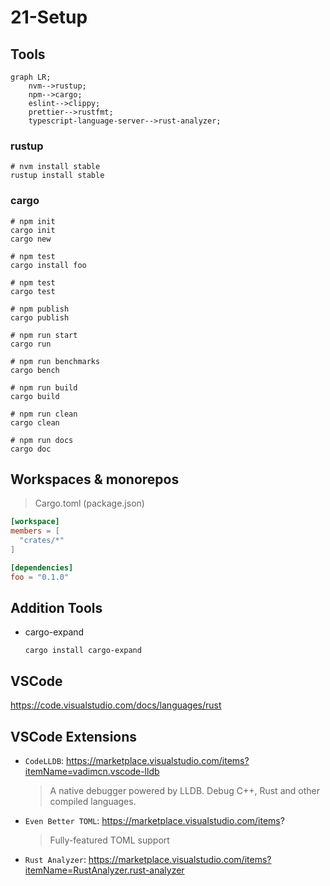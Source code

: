 # 21-Setup

## Tools

```mermaid
graph LR;
    nvm-->rustup;
    npm-->cargo;
    eslint-->clippy;
    prettier-->rustfmt;
    typescript-language-server-->rust-analyzer;
```

### rustup

```shell
# nvm install stable
rustup install stable
```

### cargo

```shell
# npm init
cargo init
cargo new

# npm test
cargo install foo

# npm test
cargo test

# npm publish
cargo publish

# npm run start
cargo run

# npm run benchmarks
cargo bench

# npm run build
cargo build

# npm run clean
cargo clean

# npm run docs
cargo doc
```

## Workspaces & monorepos

> Cargo.toml (package.json)

```toml
[workspace]
members = [
  "crates/*"
]

[dependencies]
foo = "0.1.0"
```

## Addition Tools

- cargo-expand
  ```
  cargo install cargo-expand
  ```

## VSCode

https://code.visualstudio.com/docs/languages/rust

## VSCode Extensions

- `CodeLLDB`: https://marketplace.visualstudio.com/items?itemName=vadimcn.vscode-lldb
  > A native debugger powered by LLDB. Debug C++, Rust and other compiled languages.
- `Even Better TOML`: https://marketplace.visualstudio.com/items?
  > Fully-featured TOML support
- `Rust Analyzer`: https://marketplace.visualstudio.com/items?itemName=RustAnalyzer.rust-analyzer
